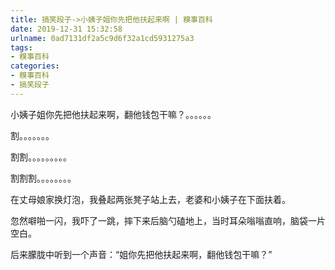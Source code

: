 ```yaml
---
title: 搞笑段子->小姨子姐你先把他扶起来啊 | 糗事百科
date: 2019-12-31 15:32:58
urlname: 0ad7131df2a5c9d6f32a1cd5931275a3
tags: 
- 糗事百科
categories:
- 糗事百科
- 搞笑段子
---
```

小姨子姐你先把他扶起来啊，翻他钱包干嘛？。。。。。。

割。。。。。。。

割割。。。。。。。。。

割割割。。。。。。。。

在丈母娘家换灯泡，我叠起两张凳子站上去，老婆和小姨子在下面扶着。

忽然噼啪一闪，我吓了一跳，摔下来后脑勺磕地上，当时耳朵嗡嗡直响，脑袋一片空白。

后来朦胧中听到一个声音：“姐你先把他扶起来啊，翻他钱包干嘛？”


